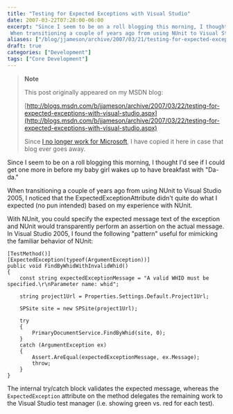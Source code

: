 ```yaml
---
title: "Testing for Expected Exceptions with Visual Studio"
date: 2007-03-22T07:28:00-06:00
excerpt: "Since I seem to be on a roll blogging this morning, I thought I'd see if I could get one more in before my baby girl wakes up to have breakfast with \"Da-da.\" 
 When transitioning a couple of years ago from using NUnit to Visual Studio 2005, I noticed..."
aliases: ["/blog/jjameson/archive/2007/03/21/testing-for-expected-exceptions-with-visual-studio.aspx", "/blog/jjameson/archive/2007/03/22/testing-for-expected-exceptions-with-visual-studio.aspx"]
draft: true
categories: ["Development"]
tags: ["Core Development"]
---
```


> **Note**
>
> This post originally appeared on my MSDN blog:
>
> [http://blogs.msdn.com/b/jjameson/archive/2007/03/22/testing-for-expected-exceptions-with-visual-studio.aspx](http://blogs.msdn.com/b/jjameson/archive/2007/03/22/testing-for-expected-exceptions-with-visual-studio.aspx)
>
> Since [I no longer work for Microsoft](/blog/jjameson/2011/09/02/last-day-with-microsoft), I have copied it here in case that blog ever goes away.

Since I seem to be on a roll blogging this morning, I thought I'd see if I could get one more in before my baby girl wakes up to have breakfast with "Da-da."

When transitioning a couple of years ago from using NUnit to Visual Studio 2005, I noticed that the ExpectedExceptionAttribute didn't quite do what I expected (no pun intended) based on my experience with NUnit.

With NUnit, you could specify the expected message text of the exception and NUnit would transparently perform an assertion on the actual message. In Visual Studio 2005, I found the following "pattern" useful for mimicking the familiar behavior of NUnit:

```
[TestMethod()]
[ExpectedException(typeof(ArgumentException))]
public void FindByWhidWithInvalidWhid()
{
    const string expectedExceptionMessage = "A valid WHID must be specified.\r\nParameter name: whid";

    string project1Url = Properties.Settings.Default.Project1Url;

    SPSite site = new SPSite(project1Url);

    try
    {
        PrimaryDocumentService.FindByWhid(site, 0);
    }
    catch (ArgumentException ex)
    {
        Assert.AreEqual(expectedExceptionMessage, ex.Message);
        throw;
    }
}
```

The internal try/catch block validates the expected message, whereas the `ExpectedException` attribute on the method delegates the remaining work to the Visual Studio test manager (i.e. showing green vs. red for each test).


